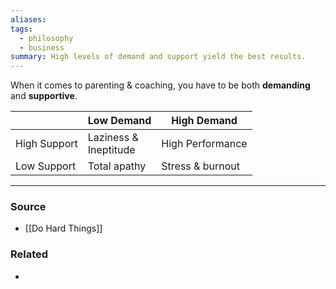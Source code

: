 ```yaml
---
aliases: 
tags:
  - philosophy
  - business
summary: High levels of demand and support yield the best results.
---
```

When it comes to parenting & coaching, you have to be both **demanding** and **supportive**.

|  | Low Demand | High Demand |
| ---- | ---- | ---- |
| High Support | Laziness &<br>Ineptitude | High Performance |
| Low Support | Total apathy | Stress & burnout |

---
### Source
- [[Do Hard Things]]

### Related
- 